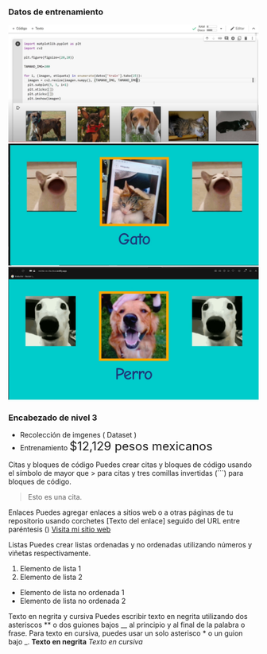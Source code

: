 <h3>Datos de entrenamiento</h3>


![Texto alternativo](/imagenes/proceso.png)
![Texto alternativo](/imagenes/IdentificarGato.jpg)
![Texto alternativo](/imagenes/IdentificarPerro.jpg)


### Encabezado de nivel 3
- Recolección de imgenes ( Dataset )
- Entrenamiento
<span style="font-size: 24px;">$12,129 pesos mexicanos</span>

Citas y bloques de código
Puedes crear citas y bloques de código usando el símbolo de mayor que > para citas y tres comillas invertidas (```) para bloques de código.
> Esto es una cita.

Enlaces
Puedes agregar enlaces a sitios web o a otras páginas de tu repositorio usando corchetes [Texto del enlace] seguido del URL entre paréntesis ()
[Visita mi sitio web](http://www.ejemplo.com)

Listas
Puedes crear listas ordenadas y no ordenadas utilizando números y viñetas respectivamente.
1. Elemento de lista 1
2. Elemento de lista 2

- Elemento de lista no ordenada 1
- Elemento de lista no ordenada 2

Texto en negrita y cursiva
Puedes escribir texto en negrita utilizando dos asteriscos ** o dos guiones bajos __ al principio y al final de la palabra o frase. Para texto en cursiva, puedes usar un solo asterisco * o un guion bajo _.
**Texto en negrita**
*Texto en cursiva*
